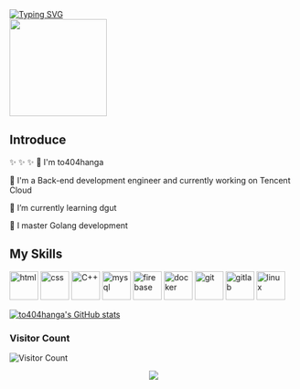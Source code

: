 
  <div align="left">
    <a href="https://git.io/typing-svg"><img src="https://readme-typing-svg.demolab.com?font=Fira+Code&pause=1000&width=435&separator=%3C&lines=fmt.Println(%22hello+world%22)" alt="Typing SVG" /></a>
    </a>
  </div>

<div align="left"> <img height="170px" src="https://github-readme-stats.vercel.app/api/top-langs/?username=to404hanga&hide_border=true&layout=compact&langs_count=6&locale=cn" />  </div>
  
## Introduce

✨ ✨ ✨
👋 I'm to404hanga

🔭 I'm a Back-end development engineer and currently working on Tencent Cloud

🌱 I’m currently learning dgut

🤔 I master Golang development

## My Skills

  <p algin="right" width="320px">
      <img height="50" src="https://camo.githubusercontent.com/8e9173962f376d3d3de2ec9e2e073681cbdb0720d2ac5b19ac685adbbdada10c/68747470733a2f2f70726f66696c696e61746f722e7269736861762e6465762f736b696c6c732d6173736574732f676f2d6f726967696e616c2e737667" width="50" alt="html" style="max-width: 100%;">
      <img height="50" src="https://camo.githubusercontent.com/f3f277416b626cdefa735a7861d235d491efc56a7968239179d03ed37ea0b1d2/68747470733a2f2f70726f66696c696e61746f722e7269736861762e6465762f736b696c6c732d6173736574732f72656469732d6f726967696e616c2d776f72646d61726b2e737667" width="50" alt="css" style="max-width: 100%;">
      <!-- <img height="50" src="https://user-images.githubusercontent.com/86986628/186025766-5e1b4a99-194c-44c0-a345-791cc0910038.svg" width="50" alt="javascript" style="max-width: 100%;"> -->
      <!-- <img height="50" src="https://user-images.githubusercontent.com/86986628/186025841-0c104922-84d3-44ef-9dd4-328e62160068.svg" width="50" alt="react" style="max-width: 100%;"> -->
      <!-- <img height="50" src="https://user-images.githubusercontent.com/86986628/186042940-666ff3ee-03b6-4ca3-b3a6-8639e84dc642.png" width="50" alt="next" style="max-width: 100%;"> -->
      <!-- <img height="50" src="https://user-images.githubusercontent.com/86986628/186025974-69e906d5-5c58-4daa-b030-a6ef776049e2.svg" width="50" alt="typescript" style="max-width: 100%;"> -->
      <img height="50" src="https://user-images.githubusercontent.com/86986628/166917507-ef0f9853-8cf3-4c2c-8144-7ca820a6f81a.svg" width="50" alt="C++" style="max-width: 100%;">
      <!-- <img height="50" src="https://user-images.githubusercontent.com/86986628/186611812-c849fb14-df32-4419-9d9b-e455494e6062.svg" width="50" alt="mongo" style="max-width: 100%;"> -->
      <img height="50" src="https://user-images.githubusercontent.com/86986628/166917553-eccece2f-4ad0-4cb1-aa24-01fa956999ec.svg" width="50" alt="mysql" style="max-width: 100%;">
      <img height="50" src="https://user-images.githubusercontent.com/86986628/186027351-fe0c9195-6392-42d2-8991-f21f4cda82a7.svg" width="50" alt="firebase" style="max-width: 100%;">
      <img height="50" src="https://user-images.githubusercontent.com/86986628/186045243-ceb3052a-8fb2-44ad-9a8a-ce445a21235f.png" width="50" alt="docker" style="max-width: 100%;">
      <img height="50" src="https://user-images.githubusercontent.com/86986628/186045949-1fb8064c-414e-4cf2-a3ca-c924a2e78cbc.png" width="50" alt="git" style="max-width: 100%;">
      <img height="50" src="https://user-images.githubusercontent.com/86986628/186612155-d7d06a1d-ddc9-4049-81cf-50ebad958c7b.svg" width="50" alt="gitlab" style="max-width: 100%;">
      <img height="50" src="https://user-images.githubusercontent.com/86986628/186612756-58211f7d-f4fa-492b-9db1-434abc0a4083.svg" width="50" alt="linux" style="max-width: 100%;">
  </p>

[![to404hanga's GitHub stats](https://github-readme-stats.vercel.app/api?username=to404hanga&include_all_commits=true&count_private=true)](https://github.com/anuraghazra/github-readme-stats)  

### Visitor Count

![Visitor Count](https://profile-counter.glitch.me/to404hanga/count.svg)

<div align="center">
<img src="https://komarev.com/ghpvc/?username=to404hanga&&style=flat-square" align="center" />
</div>
